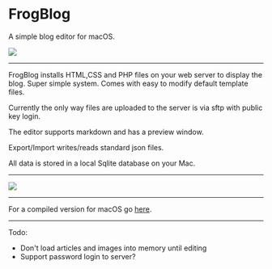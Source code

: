# FrogBlog
A simple blog editor for macOS. 

![](https://robdodson.net/FrogBlog/images/FrogBlogIcon-128x128.png)

---

FrogBlog installs HTML,CSS and PHP files on your web server to display the blog. Super simple system. Comes with easy to modify default template files. 

Currently the only way files are uploaded to the server is via sftp with public key login.

The editor supports markdown and has a preview window.

Export/Import writes/reads standard json files.

All data is stored in a local Sqlite database on your Mac.

---

![](https://robdodson.net/FrogBlog/images/screencap.png)

---

For a compiled version for macOS go [here](https://robdodson.net/FrogBlog/downloads/FrogBlog.dmg).

---
Todo:

* Don't load articles and images into memory until editing
* Support password login to server?

